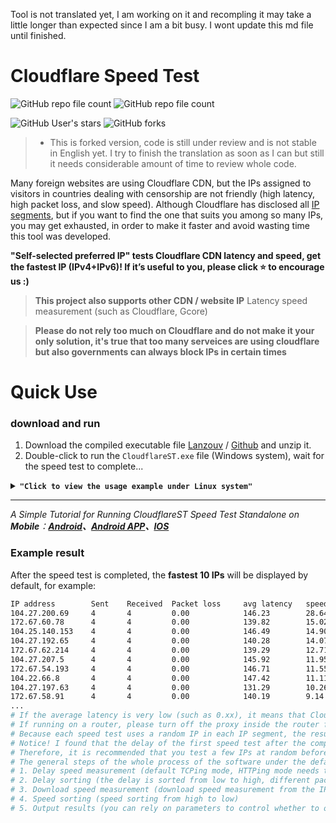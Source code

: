 Tool is not translated yet, I am working on it and recompling it may take a little longer than expected since I am  a bit busy.
I wont update this md file until finished.

# Cloudflare Speed Test

![GitHub repo file count](https://img.shields.io/badge/Status-Under%20Development-%23e86c2e)
![GitHub repo file count](https://img.shields.io/badge/main.go-translated%2Fnot%20compiled-yellow)

![GitHub User's stars](https://img.shields.io/github/stars/hoseinnikkhah?style=social)
![GitHub forks](https://img.shields.io/github/forks/hoseinnikkhah/better-cloudflare-ip-english?style=social)

> * This is forked version, code is still under review and is not stable in English yet.
I try to finish the translation as soon as I can but still it needs considerable amount of time to review whole code.

Many foreign websites are using Cloudflare CDN, but the IPs assigned to visitors in countries dealing with censorship are not friendly (high latency, high packet loss, and slow speed).
Although Cloudflare has disclosed all [IP segments](https://www.cloudflare.com/ips/), but if you want to find the one that suits you among so many IPs, you may get exhausted, in order to make it faster and avoid wasting time this tool was developed.

**"Self-selected preferred IP" tests Cloudflare CDN latency and speed, get the fastest IP (IPv4+IPv6)! If it’s useful to you, please click ⭐ to encourage us :)**

> **This project also supports other CDN / website IP** Latency speed measurement (such as Cloudflare, Gcore)

> **Please do not rely too much on Cloudflare and do not make it your only solution, it's true that too many serveices are using cloudflare but also governments can always block IPs in certain times** 

# Quick Use
### download and run
1. Download the compiled executable file [Lanzouv](https://pan.lanzouv.com/b0742hkxe) / [Github](https://github.com/XIU2/CloudflareSpeedTest/releases) and unzip it.
2. Double-click to run the `CloudflareST.exe` file (Windows system), wait for the speed test to complete...

<details>
<summary><code><strong>"Click to view the usage example under Linux system"</strong></code></summary>

****

The following commands are examples only, please go to the version number you need and file name. Check:[**Releases**](https://github.com/XIU2/CloudflareSpeedTest/releases)

``` yaml
# If it is your first time using the tool, it is recommended to create a new folder (skip this step for subsequent updates)
mkdir CloudflareST

# Go to the folder (for subsequent updates, just repeat the download and decompression commands below from here)
cd CloudflareST

# Download the CloudflareST compressed package (replace [version number] and [file name] in the URL according to your needs)
# wget -N https://github.com/XIU2/CloudflareSpeedTest/releases/download/v2.2.2/CloudflareST_linux_amd64.tar.gz

# If you are downloading from a domestic server, please use the following mirrors to speed up:
# wget -N https://download.fastgit.org/XIU2/CloudflareSpeedTest/releases/download/v2.2.2/CloudflareST_linux_amd64.tar.gz
# wget -N https://ghproxy.com/https://github.com/XIU2/CloudflareSpeedTest/releases/download/v2.2.2/CloudflareST_linux_amd64.tar.gz

# Unzip (you don’t need to delete the old file, it will be overwritten directly, and you can replace the file name according to your needs)
tar -zxf CloudflareST_linux_amd64.tar.gz
# Give execute permission
chmod +x CloudflareST
# run (without arguments)

./CloudflareST
# run (example with parameters)
./CloudflareST -dd -tll 90
```

If the average **average latency is very low** (such as 0.xx), it means that CloudflareST **passed the proxy** during the speed measurement. Please close the proxy software before measuring the speed.
If running on a **router**, it is recommended to turn off the proxy inside the router (or exclude it), otherwise the speed test results may be **inaccurate/unusable**.

</details>

****

_A Simple Tutorial for Running CloudflareST Speed Test Standalone on **Mobile**：**[Android](https://github.com/XIU2/CloudflareSpeedTest/discussions/61)、[Android APP](https://github.com/xianshenglu/cloudflare-ip-tester-app)、[IOS](https://github.com/XIU2/CloudflareSpeedTest/issues/151)**_

### Example result

After the speed test is completed, the **fastest 10 IPs** will be displayed by default, for example:

``` bash
IP address        Sent    Received  Packet loss     avg latency   speed (MB/s)
104.27.200.69     4       4         0.00            146.23        28.64
172.67.60.78      4       4         0.00            139.82        15.02
104.25.140.153    4       4         0.00            146.49        14.90
104.27.192.65     4       4         0.00            140.28        14.07
172.67.62.214     4       4         0.00            139.29        12.71
104.27.207.5      4       4         0.00            145.92        11.95
172.67.54.193     4       4         0.00            146.71        11.55
104.22.66.8       4       4         0.00            147.42        11.11
104.27.197.63     4       4         0.00            131.29        10.26
172.67.58.91      4       4         0.00            140.19        9.14
...
# If the average latency is very low (such as 0.xx), it means that CloudflareST uses a proxy when measuring the speed. Please close the proxy software before measuring the speed.
# If running on a router, please turn off the proxy inside the router first (or exclude it), otherwise the speed test results may be inaccurate/unusable.
# Because each speed test uses a random IP in each IP segment, the results of each speed test may not be the same, which is normal!
# Notice! I found that the delay of the first speed test after the computer is turned on will be obviously high (the same is true for manual TCPing), and subsequent speed tests are normal
# Therefore, it is recommended that you test a few IPs at random before the first official speed test after booting (no need to wait for the delay to complete the speed test, as long as the progress bar moves, you can directly close it)
# The general steps of the whole process of the software under the default parameters:
# 1. Delay speed measurement (default TCPing mode, HTTPing mode needs to manually add parameters)
# 2. Delay sorting (the delay is sorted from low to high, different packet loss rates will be sorted separately and independently, so there may be some IPs with low delay but packet loss that are sorted to the back)
# 3. Download speed measurement (download speed measurement from the IP with the lowest delay, and the default will stop when 10 are measured)
# 4. Speed sorting (speed sorting from high to low)
# 5. Output results (you can rely on parameters to control whether to output to the command line (-p 0)/file (-o ""))
```








